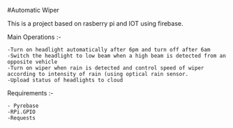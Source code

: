 #Automatic Wiper

This is a project based on rasberry pi and IOT using firebase.

Main Operations :-

    -Turn on headlight automatically after 6pm and turn off after 6am
    -Switch the headlight to low beam when a high beam is detected from an opposite vehicle
    -Turn on wiper when rain is detected and control speed of wiper according to intensity of rain (using optical rain sensor.
    -Upload status of headlights to cloud


Requirements :-
    
    - Pyrebase
    -RPi.GPIO
    -Requests
